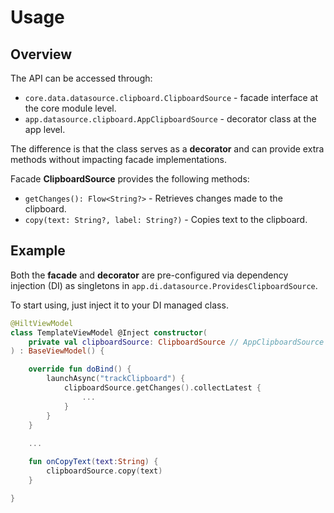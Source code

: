# Usage

## Overview

The API can be accessed through:
- `core.data.datasource.clipboard.ClipboardSource` - facade interface at the core module level.
- `app.datasource.clipboard.AppClipboardSource` - decorator class at the app level.

The difference is that the class serves as a **decorator** and can provide extra methods without impacting facade implementations.

Facade **ClipboardSource** provides the following methods:

- `getChanges(): Flow<String?>` - Retrieves changes made to the clipboard.
- `copy(text: String?, label: String?)` - Copies text to the clipboard.

## Example

Both the **facade** and **decorator** are pre-configured via dependency injection (DI) as singletons in `app.di.datasource.ProvidesClipboardSource`.

To start using, just inject it to your DI managed class.

```kotlin
@HiltViewModel
class TemplateViewModel @Inject constructor(
    private val clipboardSource: ClipboardSource // AppClipboardSource
) : BaseViewModel() {

    override fun doBind() {
        launchAsync("trackClipboard") {
            clipboardSource.getChanges().collectLatest {
                ...
            }
        }
    }
    
    ...

    fun onCopyText(text:String) {
        clipboardSource.copy(text)
    }

}
```
